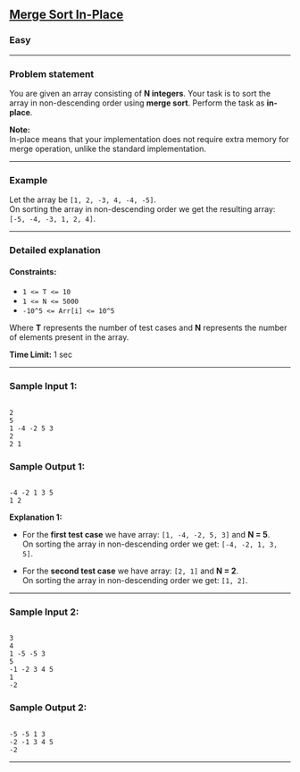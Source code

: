 ## [Merge Sort In-Place](https://codestudio-infra.codingninjas.com/studio/problems/merge-sort-in-place_1118623?interviewProblemRedirection=true&search=Merge%20sort)

### Easy

---

### Problem statement

You are given an array consisting of **N integers**. Your task is to sort the array in non-descending order using **merge sort**. Perform the task as **in-place**.

**Note:**  
In-place means that your implementation does not require extra memory for merge operation, unlike the standard implementation.

---

### Example

Let the array be `[1, 2, -3, 4, -4, -5]`.  
On sorting the array in non-descending order we get the resulting array: `[-5, -4, -3, 1, 2, 4]`.

---

### Detailed explanation

#### Constraints:

- `1 <= T <= 10`
- `1 <= N <= 5000`
- `-10^5 <= Arr[i] <= 10^5`

Where **T** represents the number of test cases and **N** represents the number of elements present in the array.

**Time Limit:** 1 sec

---

### Sample Input 1:

```

2
5
1 -4 -2 5 3
2
2 1

```

### Sample Output 1:

```

-4 -2 1 3 5
1 2

```

**Explanation 1:**

- For the **first test case** we have array: `[1, -4, -2, 5, 3]` and **N = 5**.  
  On sorting the array in non-descending order we get: `[-4, -2, 1, 3, 5]`.

- For the **second test case** we have array: `[2, 1]` and **N = 2**.  
  On sorting the array in non-descending order we get: `[1, 2]`.

---

### Sample Input 2:

```

3
4
1 -5 -5 3
5
-1 -2 3 4 5
1
-2

```

### Sample Output 2:

```

-5 -5 1 3
-2 -1 3 4 5
-2

```

---

